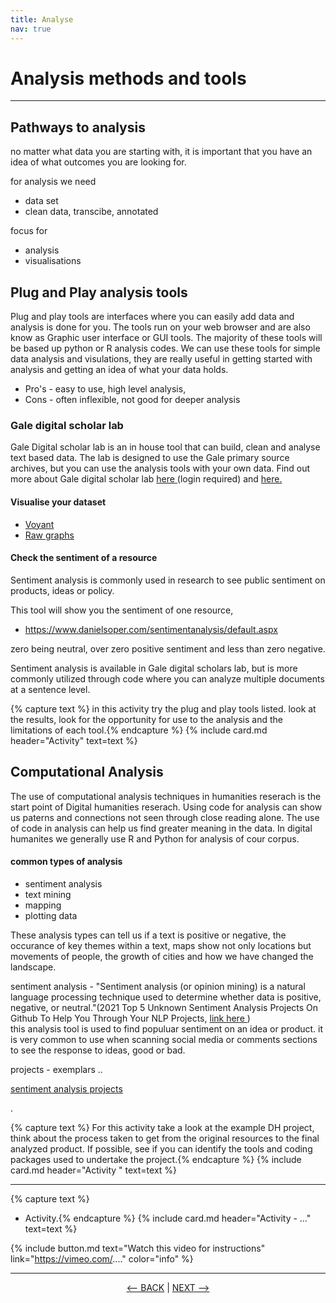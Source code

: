 ```yaml
---
title: Analyse
nav: true
---
```


# Analysis methods and tools

-----

## Pathways to analysis

no matter what data you are starting with, it is important that you have an idea of what outcomes you are looking for.

for analysis we need
- data set
- clean data, transcibe, annotated 

focus for 
- analysis
- visualisations



## Plug and Play analysis tools

Plug and play tools are interfaces where you can easily add data and analysis is done for you. The tools run on your web browser and are also know as Graphic user interface or GUI tools. The majority of these tools will be based up python or R analysis codes. We can use these tools for simple data analysis and visulations, they are really useful in getting started with analysis and getting an idea of what your data holds. 

- Pro's - easy to use, high level analysis, 
- Cons - often inflexible, not good for deeper analysis

### Gale digital scholar lab 
Gale Digital scholar lab is an in house tool that can build, clean and analyse text based data. The lab is designed to use the Gale primary source archives, but you can use the analysis tools with your own data.
Find out more about Gale digital scholar lab <a href ='https://go-gale-com.libraryproxy.griffith.edu.au/ps/start.do?p=DSLAB&u=griffith' target="_blank"> here </a> (login required)  and <a href ='https://sway.office.com/v4sYacFkErbH9HNo' target="_blank"> here. </a>


#### Visualise your dataset
- <a href ='https://voyant-tools.org/' target="_blank"> Voyant </a>
- <a href ='https://rawgraphs.io/' target="_blank"> Raw graphs </a>

#### Check the sentiment of a resource
Sentiment analysis is commonly used in research to see public sentiment on products, ideas or policy. 

This tool will show you the sentiment of one resource, 
 - https://www.danielsoper.com/sentimentanalysis/default.aspx 

zero being neutral, over zero positive sentiment and less than zero negative. 

Sentiment analysis is available in Gale digital scholars lab, but is more commonly utilized through code where you can analyze multiple documents at a sentence level.  


{% capture text %}
in this activity try the plug and play tools listed. look at the results, look for the opportunity for use to the analysis and the limitations of each tool.{% endcapture %} {% include card.md header="Activity" text=text %}

## Computational Analysis

The use of computational analysis techniques in humanities reserach is the start point of Digital humanities reserach. 
Using code for analysis can show us paterns and connections not seen through close reading alone. The use of code in analysis can help us find greater meaning in the data.
In digital humanites we generally use R and Python for analysis of cour corpus.

#### common types of analysis
- sentiment analysis
- text mining
- mapping
- plotting data 

These analysis types can tell us if a text is positive or negative, the occurance of key themes within a text, maps show not only locations but movements of people, the growth of cities and how we have changed the landscape.

sentiment analysis - "Sentiment analysis (or opinion mining) is a natural language processing technique used to determine whether data is positive, negative, or neutral."(2021 Top 5 Unknown Sentiment Analysis Projects On Github To Help You Through Your NLP Projects, <a href ='https://medium.com/analytics-vidhya/top-5-unknown-sentiment-analysis-projects-on-github-to-help-you-through-your-nlp-projects-8d8f195e80fc' target="_blank"> link here </a>)   
this analysis tool is used to find populuar sentiment on an idea or product.  it is very common to use when scanning social media or comments sections to see the response to ideas, good or bad. 



projects - exemplars ..

<a href='https://medium.com/analytics-vidhya/top-5-unknown-sentiment-analysis-projects-on-github-to-help-you-through-your-nlp-projects-8d8f195e80fc' targer="_blank"> sentiment analysis projects </a>

. 


{% capture text %}
For this activity take a look at the example DH project,  think about the process taken to get from the original resources to the final analyzed product.
If possible, see if you can identify the tools and coding packages used to undertake the project.{% endcapture %} {% include card.md header="Activity " text=text %}

-----


{% capture text %}
- Activity.{% endcapture %} {% include card.md header="Activity - ..." text=text %}


{% include button.md text="Watch this video for instructions" link="https://vimeo.com/...." color="info" %}

-----

<p align="center">
  <a href="https://griffithunilibrary.github.io/intro-text-mining-analysis/content/5-build.html"><-- BACK</a> |
  <a href="https://griffithunilibrary.github.io/intro-text-mining-analysis/content/7-vis.html">NEXT --></a>
</p>
